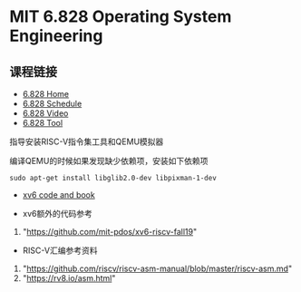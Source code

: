 # MIT 6.828 Operating System Engineering

## 课程链接

* [6.828 Home](https://pdos.csail.mit.edu/6.828/2020/)
* [6.828 Schedule](https://pdos.csail.mit.edu/6.828/2020/schedule.html)
* [6.828 Video](https://www.bilibili.com/video/av24540152/)
* [6.828 Tool](https://pdos.csail.mit.edu/6.828/2020/tools.html)

指导安装RISC-V指令集工具和QEMU模拟器

编译QEMU的时候如果发现缺少依赖项，安装如下依赖项

```shell
sudo apt-get install libglib2.0-dev libpixman-1-dev
```

* [xv6 code and book](https://pdos.csail.mit.edu/6.828/2020/xv6.html)

* xv6额外的代码参考

1. "https://github.com/mit-pdos/xv6-riscv-fall19"

* RISC-V汇编参考资料

1. "https://github.com/riscv/riscv-asm-manual/blob/master/riscv-asm.md"
2. "https://rv8.io/asm.html"
